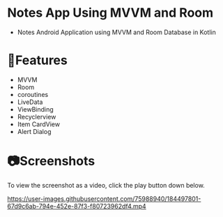 
# Notes App Using MVVM and Room
-  Notes Android Application using MVVM and Room Database in Kotlin

# 📲Features
 - MVVM
 - Room
 - coroutines
 - LiveData
 - ViewBinding
 - Recyclerview
 - Item CardView
 - Alert Dialog

# 📷Screenshots

To view the screenshot as a video, click the play button down below.

https://user-images.githubusercontent.com/75988940/184497801-67d9c6ab-794e-452e-87f3-f80723962df4.mp4

